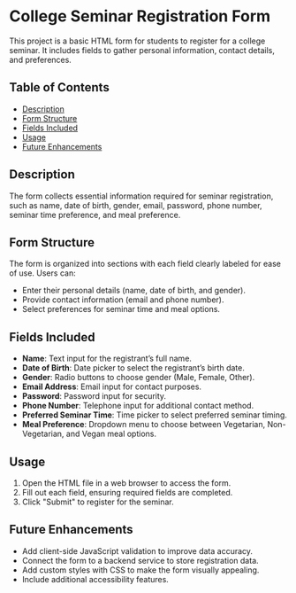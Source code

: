 # College Seminar Registration Form

This project is a basic HTML form for students to register for a college seminar. It includes fields to gather personal information, contact details, and preferences.

## Table of Contents
- [Description](#description)
- [Form Structure](#form-structure)
- [Fields Included](#fields-included)
- [Usage](#usage)
- [Future Enhancements](#future-enhancements)

## Description
The form collects essential information required for seminar registration, such as name, date of birth, gender, email, password, phone number, seminar time preference, and meal preference.

## Form Structure
The form is organized into sections with each field clearly labeled for ease of use. Users can:
- Enter their personal details (name, date of birth, and gender).
- Provide contact information (email and phone number).
- Select preferences for seminar time and meal options.

## Fields Included
- **Name**: Text input for the registrant’s full name.
- **Date of Birth**: Date picker to select the registrant’s birth date.
- **Gender**: Radio buttons to choose gender (Male, Female, Other).
- **Email Address**: Email input for contact purposes.
- **Password**: Password input for security.
- **Phone Number**: Telephone input for additional contact method.
- **Preferred Seminar Time**: Time picker to select preferred seminar timing.
- **Meal Preference**: Dropdown menu to choose between Vegetarian, Non-Vegetarian, and Vegan meal options.

## Usage
1. Open the HTML file in a web browser to access the form.
2. Fill out each field, ensuring required fields are completed.
3. Click "Submit" to register for the seminar.

## Future Enhancements
- Add client-side JavaScript validation to improve data accuracy.
- Connect the form to a backend service to store registration data.
- Add custom styles with CSS to make the form visually appealing.
- Include additional accessibility features.

